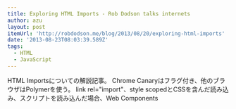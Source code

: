 ```yaml
---
title: Exploring HTML Imports - Rob Dodson talks internets
author: azu
layout: post
itemUrl: 'http://robdodson.me/blog/2013/08/20/exploring-html-imports'
date: '2013-08-23T08:03:39.589Z'
tags:
  - HTML
  - JavaScript
---
```

HTML Importsについての解説記事。
Chrome Canaryはフラグ付き、他のブラウザはPolymerを使う。
link rel="import"、style scopedとCSSを含んだ読み込み、スクリプトを読み込んだ場合、Web Components
